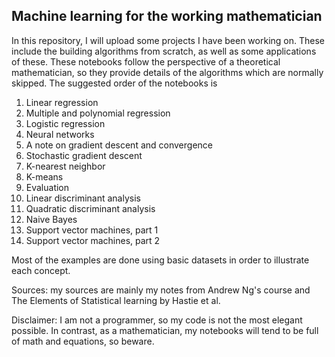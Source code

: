 ## **Machine learning for the working mathematician**

In this repository, I will upload some projects I have been working on. These include the building algorithms from scratch, as well as some applications of these. These notebooks follow the perspective of a theoretical mathematician, so they provide details of the algorithms which are normally skipped. The suggested order of the notebooks is

1. Linear regression
2. Multiple and polynomial regression
3. Logistic regression
4. Neural networks
5. A note on gradient descent and convergence
6. Stochastic gradient descent
7. K-nearest neighbor
8. K-means
9. Evaluation
10. Linear discriminant analysis
11. Quadratic discriminant analysis
12. Naive Bayes
13. Support vector machines, part 1
14. Support vector machines, part 2

Most of the examples are done using basic datasets in order to illustrate each concept.

Sources: my sources are mainly my notes from Andrew Ng's course and The Elements of Statistical learning by Hastie et al.

Disclaimer: I am not a programmer, so my code is not the most elegant possible. In contrast, as a mathematician, my notebooks will tend to be full of math and equations, so beware. 
